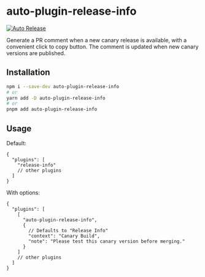 # auto-plugin-release-info

[![Auto Release](https://img.shields.io/badge/release-auto.svg?colorA=888888&colorB=9B065A&label=auto)](https://github.com/intuit/auto)

Generate a PR comment when a new canary release is available, with a convenient click to copy button. The comment is updated when new canary versions are published.

## Installation

```sh
npm i --save-dev auto-plugin-release-info
# or
yarn add -D auto-plugin-release-info
# or
pnpm add auto-plugin-release-info
```

## Usage

Default:

```jsonc
{
  "plugins": [
    "release-info"
    // other plugins
  ]
}
```

With options:

```jsonc
{
  "plugins": [
    [
      "auto-plugin-release-info",
      {
        // Defaults to "Release Info"
        "context": "Canary Build",
        "note": "Please test this canary version before merging."
      }
    ]
    // other plugins
  ]
}
```
